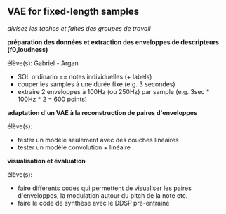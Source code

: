 
## VAE for fixed-length samples

*divisez les taches et faites des groupes de travail*

**préparation des données et extraction des enveloppes de descripteurs (f0,loudness)**

élève(s): Gabriel - Argan


* SOL ordinario == notes individuelles (+ labels)
* couper les samples à une durée fixe (e.g. 3 secondes)
* extraire 2 enveloppes à 100Hz (ou 250Hz) par sample (e.g. 3sec * 100Hz * 2 = 600 points)

**adaptation d'un VAE à la reconstruction de paires d'enveloppes**

élève(s):

* tester un modèle seulement avec des couches linéaires
* tester un modèle convolution + linéaire

**visualisation et évaluation**

élève(s):

* faire différents codes qui permettent de visualiser les paires d'enveloppes, la modulation autour du pitch de la note etc.
* faire le code de synthèse avec le DDSP pré-entrainé
